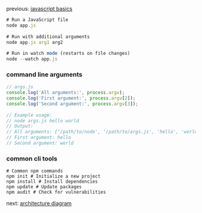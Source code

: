 previous: [javascript basics](javascript_basics.md)
```js
# Run a JavaScript file  
node app.js  
  
# Run with additional arguments  
node app.js arg1 arg2  
  
# Run in watch mode (restarts on file changes)  
node --watch app.js
```
### command line arguments
```js
// args.js  
console.log('All arguments:', process.argv);  
console.log('First argument:', process.argv[2]);  
console.log('Second argument:', process.argv[3]);  
  
// Example usage:  
// node args.js hello world  
// Output:  
// All arguments: ['/path/to/node', '/path/to/args.js', 'hello', 'world']  
// First argument: hello  
// Second argument: world
```
### common cli tools
```dash
# Common npm commands  
npm init # Initialize a new project  
npm install # Install dependencies  
npm update # Update packages  
npm audit # Check for vulnerabilities
```


next: [architecture diagram](architecture_diagram)